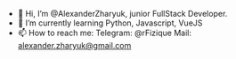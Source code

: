 - 👋 Hi, I’m @AlexanderZharyuk, junior FullStack Developer.
- 🌱 I’m currently learning Python, Javascript, VueJS
- 📫 How to reach me:
Telegram: @rFizique
Mail: alexander.zharyuk@gmail.com
